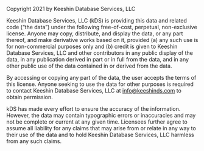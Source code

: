 
Copyright 2021 by Keeshin Database Services, LLC

Keeshin Database Services, LLC (kDS) is providing this data and related code (“the data”) under the following free-of-cost, perpetual, non-exclusive license. Anyone may copy, distribute, and display the data, or any part thereof, and make derivative works based on it, provided (a) any such use is for non-commercial purposes only and (b) credit is given to Keeshin Database Services, LLC and other contributors in any public display of the data, in any publication derived in part or in full from the data, and in any other public use of the data contained in or derived from the data.

By accessing or copying any part of the data, the user accepts the terms of this license. Anyone seeking to use the data for other purposes is required to contact Keeshin Database Services, LLC at info@keeshinds.com to obtain permission.

kDS has made every effort to ensure the accuracy of the information. However, the data may contain typographic errors or inaccuracies and may not be complete or current at any given time. Licensees further agree to assume all liability for any claims that may arise from or relate in any way to their use of the data and to hold Keeshin Database Services, LLC
harmless from any such claims.
